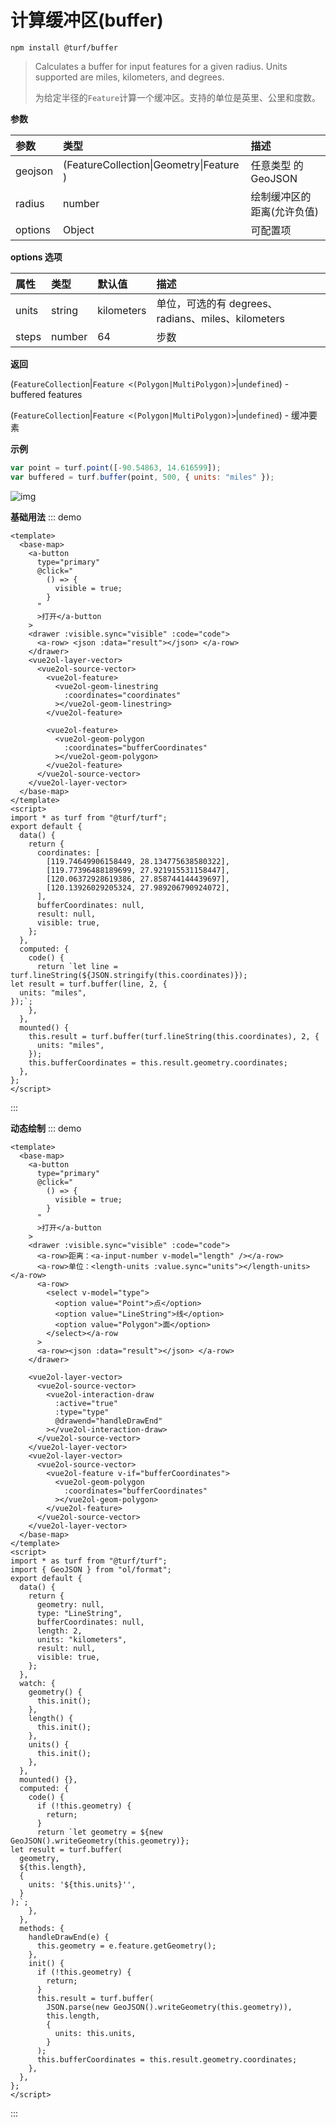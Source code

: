 # 计算缓冲区(buffer)

```
npm install @turf/buffer
```

> Calculates a buffer for input features for a given radius. Units supported are miles, kilometers, and degrees.
>
> 为给定半径的`Feature`计算一个缓冲区。支持的单位是英里、公里和度数。

**参数**

| 参数    | 类型                                    | 描述                       |
| :------ | :-------------------------------------- | :------------------------- |
| geojson | (FeatureCollection\|Geometry\|Feature ) | 任意类型 的 GeoJSON        |
| radius  | number                                  | 绘制缓冲区的距离(允许负值) |
| options | Object                                  | 可配置项                   |

**options 选项**

| 属性  | 类型   | 默认值     | 描述                                               |
| :---- | :----- | :--------- | :------------------------------------------------- |
| units | string | kilometers | 单位，可选的有 degrees、radians、miles、kilometers |
| steps | number | 64         | 步数                                               |

**返回**

(`FeatureCollection`|`Feature <(Polygon|MultiPolygon)>`|`undefined`) - buffered features

(`FeatureCollection`|`Feature <(Polygon|MultiPolygon)>`|`undefined`) - 缓冲要素

**示例**

```js
var point = turf.point([-90.54863, 14.616599]);
var buffered = turf.buffer(point, 500, { units: "miles" });
```

![img](https://pzy-images.oss-cn-hangzhou.aliyuncs.com/img/buffer.7bed7069.webp)

**基础用法**
::: demo

```vue
<template>
  <base-map>
    <a-button
      type="primary"
      @click="
        () => {
          visible = true;
        }
      "
      >打开</a-button
    >
    <drawer :visible.sync="visible" :code="code">
      <a-row> <json :data="result"></json> </a-row>
    </drawer>
    <vue2ol-layer-vector>
      <vue2ol-source-vector>
        <vue2ol-feature>
          <vue2ol-geom-linestring
            :coordinates="coordinates"
          ></vue2ol-geom-linestring>
        </vue2ol-feature>

        <vue2ol-feature>
          <vue2ol-geom-polygon
            :coordinates="bufferCoordinates"
          ></vue2ol-geom-polygon>
        </vue2ol-feature>
      </vue2ol-source-vector>
    </vue2ol-layer-vector>
  </base-map>
</template>
<script>
import * as turf from "@turf/turf";
export default {
  data() {
    return {
      coordinates: [
        [119.74649906158449, 28.134775638580322],
        [119.77396488189699, 27.921915531158447],
        [120.06372928619386, 27.858744144439697],
        [120.13926029205324, 27.989206790924072],
      ],
      bufferCoordinates: null,
      result: null,
      visible: true,
    };
  },
  computed: {
    code() {
      return `let line = turf.lineString(${JSON.stringify(this.coordinates)});
let result = turf.buffer(line, 2, {
  units: "miles",
});`;
    },
  },
  mounted() {
    this.result = turf.buffer(turf.lineString(this.coordinates), 2, {
      units: "miles",
    });
    this.bufferCoordinates = this.result.geometry.coordinates;
  },
};
</script>
```

:::

**动态绘制**
::: demo

```vue
<template>
  <base-map>
    <a-button
      type="primary"
      @click="
        () => {
          visible = true;
        }
      "
      >打开</a-button
    >
    <drawer :visible.sync="visible" :code="code">
      <a-row>距离：<a-input-number v-model="length" /></a-row>
      <a-row>单位：<length-units :value.sync="units"></length-units></a-row>
      <a-row>
        <select v-model="type">
          <option value="Point">点</option>
          <option value="LineString">线</option>
          <option value="Polygon">面</option>
        </select></a-row
      >
      <a-row><json :data="result"></json> </a-row>
    </drawer>

    <vue2ol-layer-vector>
      <vue2ol-source-vector>
        <vue2ol-interaction-draw
          :active="true"
          :type="type"
          @drawend="handleDrawEnd"
        ></vue2ol-interaction-draw>
      </vue2ol-source-vector>
    </vue2ol-layer-vector>
    <vue2ol-layer-vector>
      <vue2ol-source-vector>
        <vue2ol-feature v-if="bufferCoordinates">
          <vue2ol-geom-polygon
            :coordinates="bufferCoordinates"
          ></vue2ol-geom-polygon>
        </vue2ol-feature>
      </vue2ol-source-vector>
    </vue2ol-layer-vector>
  </base-map>
</template>
<script>
import * as turf from "@turf/turf";
import { GeoJSON } from "ol/format";
export default {
  data() {
    return {
      geometry: null,
      type: "LineString",
      bufferCoordinates: null,
      length: 2,
      units: "kilometers",
      result: null,
      visible: true,
    };
  },
  watch: {
    geometry() {
      this.init();
    },
    length() {
      this.init();
    },
    units() {
      this.init();
    },
  },
  mounted() {},
  computed: {
    code() {
      if (!this.geometry) {
        return;
      }
      return `let geometry = ${new GeoJSON().writeGeometry(this.geometry)};
let result = turf.buffer(
  geometry,
  ${this.length},
  {
    units: '${this.units}'',
  }
);`;
    },
  },
  methods: {
    handleDrawEnd(e) {
      this.geometry = e.feature.getGeometry();
    },
    init() {
      if (!this.geometry) {
        return;
      }
      this.result = turf.buffer(
        JSON.parse(new GeoJSON().writeGeometry(this.geometry)),
        this.length,
        {
          units: this.units,
        }
      );
      this.bufferCoordinates = this.result.geometry.coordinates;
    },
  },
};
</script>
```

:::
